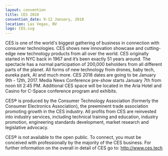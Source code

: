 ```yaml
---
layout: convention
title: CES 2018
convention_date: 9-12 January, 2018
location: Las Vegas, NV
logo: CES.svg
---
```


CES is one of the world's biggest gathering of business in connection with consumer technologies. CES shows new innovation showcase and cutting-edge new technology products from all over the world. CES originally started in NYC back in 1967 and it’s been exactly 51 years around. The spectacle has a normal participation of 200,000 beholders from all different parts of the planet. All forms of new technology from drones, baby tech, eureka park, AI and much more. CES 2018 dates are going to be January 9th - 12th, 2017. Media News Conference pre-show starts January 7th from noon till 2:45 PM. Additional CES space will be located in the Aria Hotel and Casino for C-Space conference program and exhibits.

CES® is produced by the Consumer Technology Association (formerly the Consumer Electronics Association), the preeminent trade association promoting growth in the CES industry. All profits from CES are reinvested into industry services, including technical training and education, industry promotion, engineering standards development, market research and legislative advocacy.

CES® is not available to the open public. To connect, you must be conceived with professionally by the majority of the CES business. For further information on the overall in detail of CES go to:
http://www.ces.tech
